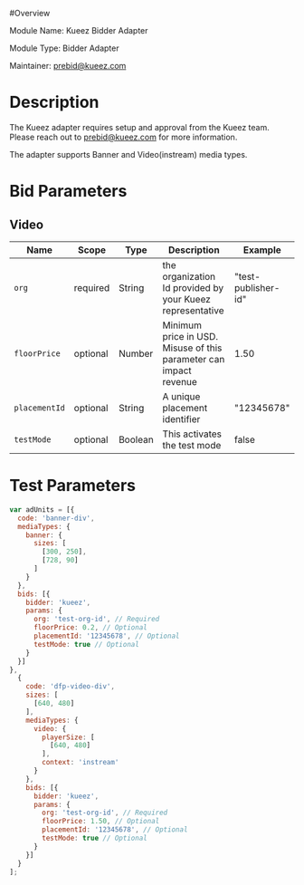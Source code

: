 #Overview

Module Name: Kueez Bidder Adapter

Module Type: Bidder Adapter

Maintainer: prebid@kueez.com

# Description

The Kueez adapter requires setup and approval from the Kueez team. Please reach out to prebid@kueez.com for more information.

The adapter supports Banner and Video(instream) media types.

# Bid Parameters

## Video

| Name          | Scope | Type | Description                                                       | Example
|---------------| ----- | ---- |-------------------------------------------------------------------| -------
| `org` | required | String | the organization Id provided by your Kueez representative         | "test-publisher-id"
| `floorPrice`  | optional | Number | Minimum price in USD. Misuse of this parameter can impact revenue | 1.50
| `placementId` | optional | String | A unique placement identifier                                     | "12345678"
| `testMode`    | optional | Boolean | This activates the test mode                                      | false

# Test Parameters

```javascript
var adUnits = [{
  code: 'banner-div',
  mediaTypes: {
    banner: {
      sizes: [
        [300, 250],
        [728, 90]
      ]
    }
  },
  bids: [{
    bidder: 'kueez',
    params: {
      org: 'test-org-id', // Required
      floorPrice: 0.2, // Optional
      placementId: '12345678', // Optional
      testMode: true // Optional
    }
  }]
},
  {
    code: 'dfp-video-div',
    sizes: [
      [640, 480]
    ],
    mediaTypes: {
      video: {
        playerSize: [
          [640, 480]
        ],
        context: 'instream'
      }
    },
    bids: [{
      bidder: 'kueez',
      params: {
        org: 'test-org-id', // Required
        floorPrice: 1.50, // Optional
        placementId: '12345678', // Optional
        testMode: true // Optional
      }
    }]
  }
];
```
